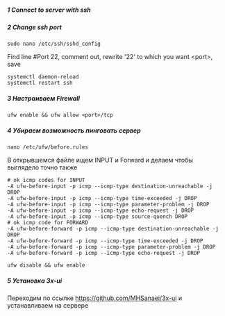 
##### 1 Connect to server with ssh

##### 2 Change ssh port
``` shell
sudo nano /etc/ssh/sshd_config
```
Find line \#Port 22, comment out, rewrite '22' to which you want \<port\>, save
```shell
systemctl daemon-reload
systemctl restart ssh
```

##### 3 Настраиваем Firewall
```
ufw enable && ufw allow <port>/tcp
```

##### 4 Убираем возможность пинговать сервер
```shell
nano /etc/ufw/before.rules
```

В открывшемся файле ищем INPUT и Forward и делаем чтобы выглядело точно также
```
# ok icmp codes for INPUT
-A ufw-before-input -p icmp --icmp-type destination-unreachable -j DROP
-A ufw-before-input -p icmp --icmp-type time-exceeded -j DROP
-A ufw-before-input -p icmp --icmp-type parameter-problem -j DROP
-A ufw-before-input -p icmp --icmp-type echo-request -j DROP
-A ufw-before-input -p icmp --icmp-type source-quench DROP
# ok icmp code for FORWARD
-A ufw-before-forward -p icmp --icmp-type destination-unreachable -j DROP
-A ufw-before-forward -p icmp --icmp-type time-exceeded -j DROP
-A ufw-before-forward -p icmp --icmp-type parameter-problem -j DROP
-A ufw-before-forward -p icmp --icmp-type echo-request -j DROP
```

```shell
ufw disable && ufw enable
```

##### 5 Установка 3x-ui
Переходим по ссылке https://github.com/MHSanaei/3x-ui и устанавливаем на сервере